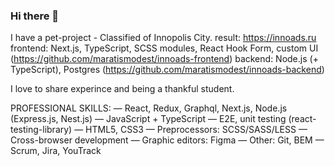 ### Hi there 👋

I have a pet-project - Classified of Innopolis City.
result: https://innoads.ru
frontend: Next.js, TypeScript, SCSS modules, React Hook Form, custom UI (https://github.com/maratismodest/innoads-frontend)
backend: Node.js (+ TypeScript), Postgres
(https://github.com/maratismodest/innoads-backend)

I love to share experince and being a thankful student.

PROFESSIONAL SKILLS:
— React, Redux, Graphql, Next.js, Node.js (Express.js, Nest.js)
— JavaScript + TypeScript
— E2E, unit testing (react-testing-library)
— HTML5, CSS3
— Preprocessors: SCSS/SASS/LESS
— Cross-browser development
— Graphic editors: Figma
— Other: Git, BEM
— Scrum, Jira, YouTrack
